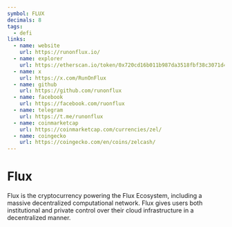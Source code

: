 ```yaml
---
symbol: FLUX
decimals: 8
tags:
  - defi
links:
  - name: website
    url: https://runonflux.io/
  - name: explorer
    url: https://etherscan.io/token/0x720cd16b011b987da3518fbf38c3071d4f0d1495
  - name: x
    url: https://x.com/RunOnFlux
  - name: github
    url: https://github.com/runonflux
  - name: facebook
    url: https://facebook.com/ruonflux
  - name: telegram
    url: https://t.me/runonflux
  - name: coinmarketcap
    url: https://coinmarketcap.com/currencies/zel/
  - name: coingecko
    url: https://coingecko.com/en/coins/zelcash/
---
```


# Flux

Flux is the cryptocurrency powering the Flux Ecosystem, including a massive decentralized computational network. Flux gives users both institutional and private control over their cloud infrastructure in a decentralized manner.
